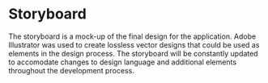 # Storyboard
The storyboard is a mock-up of the final design for the application.
Adobe Illustrator was used to create lossless vector designs that could be used as elements in the design process.
The storyboard will be constantly updated to accomodate changes to design language and additional elements throughout the development process.
